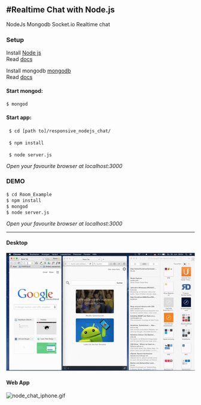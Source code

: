 #Realtime Chat with Node.js
---
NodeJs Mongodb Socket.io Realtime chat  


### Setup 
 Install <a href="https://nodejs.org/en/" alt="nodejs">Node js</a>  
  Read <a href="https://nodejs.org/en/docs/ ">docs</a>  
 
 
 Install mongodb <a href="https://www.mongodb.org/">mongodb</a>  
 Read <a href="http://docs.mongodb.org/manual/installation/">docs</a>  
 
 #### Start mongod:
 
    $ mongod    
       
    
 #### Start app:  

     $ cd [path to]/responsive_nodejs_chat/
     
     $ npm install
       
     $ node server.js  
     
_Open your favourite browser at localhost:3000_   
 
 
### DEMO   
    $ cd Room_Example    
    $ npm install
    $ mongod  
    $ node server.js   
 
 _Open your favourite browser at localhost:3000_   
 
---  
#### Desktop  
 
 <img src="video/node_chat_desktop.gif" alt="node_chat_desktop.gif"/>  
 
#### Web App 
 
 <img src="video/node_chat_iphone.gif" alt="node_chat_iphone.gif"/>

 




     
     
